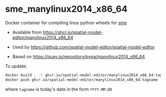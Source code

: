 # sme_manylinux2014_x86_64

Docker container for compiling linux python wheels for [sme](https://pypi.org/project/sme/)

- Available from <https://ghcr.io/spatial-model-editor/manylinux2014_x86_64>

- Used by <https://github.com/spatial-model-editor/spatial-model-editor>

- Based on <https://quay.io/repository/pypa/manylinux2014_x86_64>

To update:

```bash
docker build . -t ghcr.io/spatial-model-editor/manylinux2014_x86_64:tagname
docker push ghcr.io/spatial-model-editor/manylinux2014_x86_64:tagname
```

where `tagname` is today's date in the form `YYYY.MM.DD`
